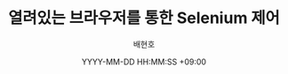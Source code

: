 ---
title : 열려있는 브라우저를 통한 Selenium 제어
date: YYYY-MM-DD HH:MM:SS +09:00
author: 배현호
layout: post
categories: ["Python"]
tags: [""]
hide: true
---